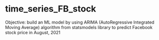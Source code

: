 # time_series_FB_stock

Objective: build an ML model by using ARIMA (AutoRegressive Integrated Moving Average) algorithm from statsmodels library to predict Facebook stock price in August, 2021